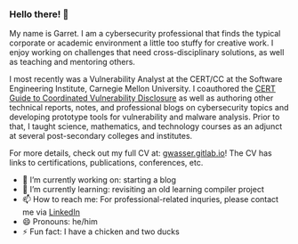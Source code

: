 ### Hello there! 👋

My name is Garret. I am a cybersecurity professional that finds the typical corporate or academic environment a little too stuffy for creative work. I enjoy working on challenges that need cross-disciplinary solutions, as well as teaching and mentoring others.

I most recently was a Vulnerability Analyst at the CERT/CC at the Software Engineering Institute, Carnegie Mellon University. I coauthored the [CERT Guide to Coordinated Vulnerability Disclosure](https://certcc.github.io/CERT-Guide-to-CVD/) as well as authoring other technical reports, notes, and professional blogs on cybersecurity topics and developing prototype tools for vulnerability and malware analysis. Prior to that, I taught science, mathematics, and technology courses as an adjunct at several post-secondary colleges and institutes.

For more details, check out my full CV at: [gwasser.gitlab.io](https://gwasser.gitlab.io)! The CV has links to certifications, publications, conferences, etc.

- 🔭 I’m currently working on: starting a blog
- 🌱 I’m currently learning: revisiting an old learning compiler project
- 📫 How to reach me: For professional-related inquries, please contact me via [LinkedIn](https://www.linkedin.com/in/garretwassermann/)
- 😄 Pronouns: he/him
- ⚡ Fun fact: I have a chicken and two ducks

<!--
**gwasser/gwasser** is a ✨ _special_ ✨ repository because its `README.md` (this file) appears on your GitHub profile.

Here are some ideas to get you started:

- 🔭 I’m currently working on ...
- 🌱 I’m currently learning ...
- 👯 I’m looking to collaborate on ...
- 🤔 I’m looking for help with ...
- 💬 Ask me about ...
- 📫 How to reach me: ...
- 😄 Pronouns: ...
- ⚡ Fun fact: ...
-->
